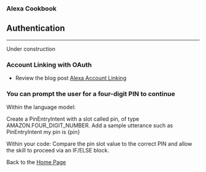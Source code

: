 ### Alexa Cookbook
## Authentication <a id="title"></a>
<hr />
Under construction

### Account Linking with OAuth

 * Review the blog post [Alexa Account Linking](https://developer.amazon.com/blogs/post/Tx3CX1ETRZZ2NPC/Alexa-Account-Linking-5-Steps-to-Seamlessly-Link-Your-Alexa-Skill-with-Login-wit)

### You can prompt the user for a four-digit PIN to continue

Within the language model:

Create a PinEntryIntent with a slot called pin, of type AMAZON.FOUR_DIGIT_NUMBER.
Add a sample utterance such as PinEntryIntent my pin is {pin}

Within your code:
Compare the pin slot value to the correct PIN and allow the skill to proceed via an IF/ELSE block.


Back to the [Home Page](../README.md#title)

